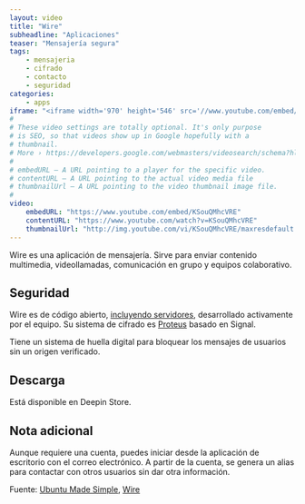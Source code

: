 ```yaml
---
layout: video
title: "Wire"
subheadline: "Aplicaciones"
teaser: "Mensajería segura"
tags:
    - mensajeria
    - cifrado
    - contacto
    - seguridad
categories:
    - apps
iframe: "<iframe width='970' height='546' src='//www.youtube.com/embed/KSouQMhcVRE' frameborder='0' allowfullscreen></iframe>"
#
# These video settings are totally optional. It's only purpose
# is SEO, so that videos show up in Google hopefully with a
# thumbnail.
# More › https://developers.google.com/webmasters/videosearch/schema?hl=en&rd=1
#
# embedURL – A URL pointing to a player for the specific video.
# contentURL – A URL pointing to the actual video media file
# thumbnailUrl – A URL pointing to the video thumbnail image file.
#
video:
    embedURL: "https://www.youtube.com/embed/KSouQMhcVRE"
    contentURL: "https://www.youtube.com/watch?v=KSouQMhcVRE"
    thumbnailUrl: "http://img.youtube.com/vi/KSouQMhcVRE/maxresdefault.jpg"
---
```

<!--more-->

Wire es una aplicación de mensajería. Sirve para enviar contenido multimedia, videollamadas, comunicación en grupo y equipos colaborativo.

## Seguridad

Wire es de código abierto, [incluyendo servidores](https://github.com/wireapp/wire-server), desarrollado activamente por el equipo. Su sistema de cifrado es [Proteus](https://github.com/wireapp/proteus) basado en Signal.

Tiene un sistema de huella digital para bloquear los mensajes de usuarios sin un origen verificado.

## Descarga

Está disponible en Deepin Store.

## Nota adicional

Aunque requiere una cuenta, puedes iniciar desde la aplicación de escritorio con el correo electrónico. A partir de la cuenta, se genera un alias para contactar con otros usuarios sin dar otra información.

Fuente: [Ubuntu Made Simple](https://www.youtube.com/channel/UCBsltZiJ0ACdbizilpCqscA), [Wire](https://wire.com/en/)
